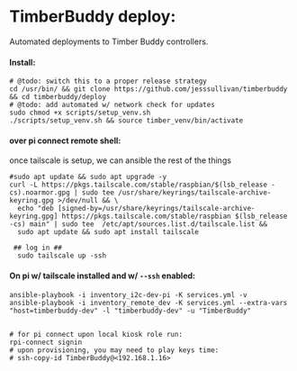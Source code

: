 # TimberBuddy deploy:

Automated deployments to Timber Buddy controllers.


#### Install:

```shell
# @todo: switch this to a proper release strategy
cd /usr/bin/ && git clone https://github.com/jesssullivan/timberbuddy && cd timberbuddy/deploy
# @todo: add automated w/ network check for updates
sudo chmod +x scripts/setup_venv.sh
./scripts/setup_venv.sh && source timber_venv/bin/activate
```
#### over pi connect remote shell:
once tailscale is setup, we can ansible the rest of the things
```shell
#sudo apt update && sudo apt upgrade -y
curl -L https://pkgs.tailscale.com/stable/raspbian/$(lsb_release -cs).noarmor.gpg | sudo tee /usr/share/keyrings/tailscale-archive-keyring.gpg >/dev/null && \
  echo "deb [signed-by=/usr/share/keyrings/tailscale-archive-keyring.gpg] https://pkgs.tailscale.com/stable/raspbian $(lsb_release -cs) main" | sudo tee  /etc/apt/sources.list.d/tailscale.list && 
  sudo apt update && sudo apt install tailscale 

 ## log in ##
  sudo tailscale up -ssh
```


#### On pi w/ tailscale installed and w/ `--ssh` enabled:

```shell
ansible-playbook -i inventory_i2c-dev-pi -K services.yml -v
ansible-playbook -i inventory_remote_dev -K services.yml --extra-vars "host=timberbuddy-dev" -l "timberbuddy-dev" -u "TimberBuddy"

```


```shell

# for pi connect upon local kiosk role run:
rpi-connect signin
# upon provisioning, you may need to play keys time:
# ssh-copy-id TimberBuddy@<192.168.1.16> 
```
